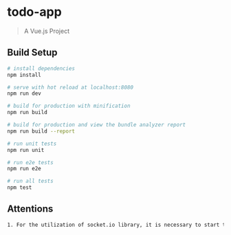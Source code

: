 # todo-app

> A Vue.js Project

## Build Setup

``` bash
# install dependencies
npm install

# serve with hot reload at localhost:8080
npm run dev

# build for production with minification
npm run build

# build for production and view the bundle analyzer report
npm run build --report

# run unit tests
npm run unit

# run e2e tests
npm run e2e

# run all tests
npm test
```

## Attentions
``` bash
1. For the utilization of socket.io library, it is necessary to start the socket server in the directory of /server/.. by using command:  node app.js 

```

